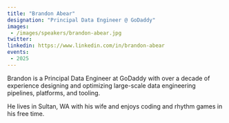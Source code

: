 ```yaml
---
title: "Brandon Abear"
designation: "Principal Data Engineer @ GoDaddy"
images:
 - /images/speakers/brandon-abear.jpg
twitter: 
linkedin: https://www.linkedin.com/in/brandon-abear
events:
 - 2025
---
```


Brandon is a Principal Data Engineer at GoDaddy with over a decade of experience designing and optimizing large-scale data engineering pipelines, platforms, and tooling.

He lives in Sultan, WA with his wife and enjoys coding and rhythm games in his free time.